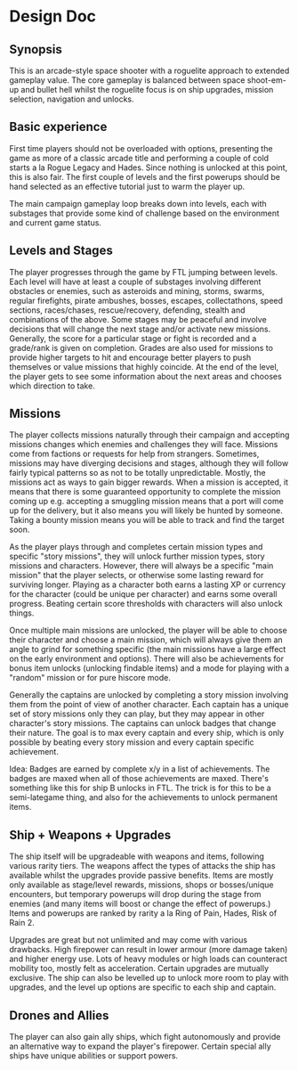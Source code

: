 # Design Doc

## Synopsis

This is an arcade-style space shooter with a roguelite approach to extended gameplay value. The core gameplay is balanced between space shoot-em-up and bullet hell whilst the roguelite focus is on ship upgrades, mission selection, navigation and unlocks.

## Basic experience

First time players should not be overloaded with options, presenting the game as more of a classic arcade title and performing a couple of cold starts a la Rogue Legacy and Hades. Since nothing is unlocked at this point, this is also fair. The first couple of levels and the first powerups should be hand selected as an effective tutorial just to warm the player up.

The main campaign gameplay loop breaks down into levels, each with substages that provide some kind of challenge based on the environment and current game status.

## Levels and Stages

The player progresses through the game by FTL jumping between levels. Each level will have at least a couple of substages involving different obstacles or enemies, such as asteroids and mining, storms, swarms, regular firefights, pirate ambushes, bosses, escapes, collectathons, speed sections, races/chases, rescue/recovery, defending, stealth and combinations of the above. Some stages may be peaceful and involve decisions that will change the next stage and/or activate new missions. Generally, the score for a particular stage or fight is recorded and a grade/rank is given on completion. Grades are also used for missions to provide higher targets to hit and encourage better players to push themselves or value missions that highly coincide. At the end of the level, the player gets to see some information about the next areas and chooses which direction to take.

## Missions

The player collects missions naturally through their campaign and accepting missions changes which enemies and challenges they will face. Missions come from factions or requests for help from strangers. Sometimes, missions may have diverging decisions and stages, although they will follow fairly typical patterns so as not to be totally unpredictable. Mostly, the missions act as ways to gain bigger rewards. When a mission is accepted, it means that there is some guaranteed opportunity to complete the mission coming up e.g. accepting a smuggling mission means that a port will come up for the delivery, but it also means you will likely be hunted by someone. Taking a bounty mission means you will be able to track and find the target soon.

As the player plays through and completes certain mission types and specific "story missions", they will unlock further mission types, story missions and characters. However, there will always be a specific "main mission" that the player selects, or otherwise some lasting reward for surviving longer. Playing as a character both earns a lasting XP or currency for the character (could be unique per character) and earns some overall progress. Beating certain score thresholds with characters will also unlock things.

Once multiple main missions are unlocked, the player will be able to choose their character and choose a main mission, which will always give them an angle to grind for something specific (the main missions have a large effect on the early environment and options). There will also be achievements for bonus item unlocks (unlocking findable items) and a mode for playing with a "random" mission or for pure hiscore mode.

Generally the captains are unlocked by completing a story mission involving them from the point of view of another character. Each captain has a unique set of story missions only they can play, but they may appear in other character's story missions. The captains can unlock badges that change their nature. The goal is to max every captain and every ship, which is only possible by beating every story mission and every captain specific achievement.

Idea: Badges are earned by complete x/y in a list of achievements. The badges are maxed when all of those achievements are maxed. There's something like this for ship B unlocks in FTL. The trick is for this to be a semi-lategame thing, and also for the achievements to unlock permanent items.

## Ship + Weapons + Upgrades

The ship itself will be upgradeable with weapons and items, following various rarity tiers. The weapons affect the types of attacks the ship has available whilst the upgrades provide passive benefits. Items are mostly only available as stage/level rewards, missions, shops or bosses/unique encounters, but temporary powerups will drop during the stage from enemies (and many items will boost or change the effect of powerups.) Items and powerups are ranked by rarity a la Ring of Pain, Hades, Risk of Rain 2.

Upgrades are great but not unlimited and may come with various drawbacks. High firepower can result in lower armour (more damage taken) and higher energy use. Lots of heavy modules or high loads can counteract mobility too, mostly felt as acceleration. Certain upgrades are mutually exclusive. The ship can also be levelled up to unlock more room to play with upgrades, and the level up options are specific to each ship and captain.

## Drones and Allies

The player can also gain ally ships, which fight autonomously and provide an alternative way to expand the player's firepower. Certain special ally ships have unique abilities or support powers.